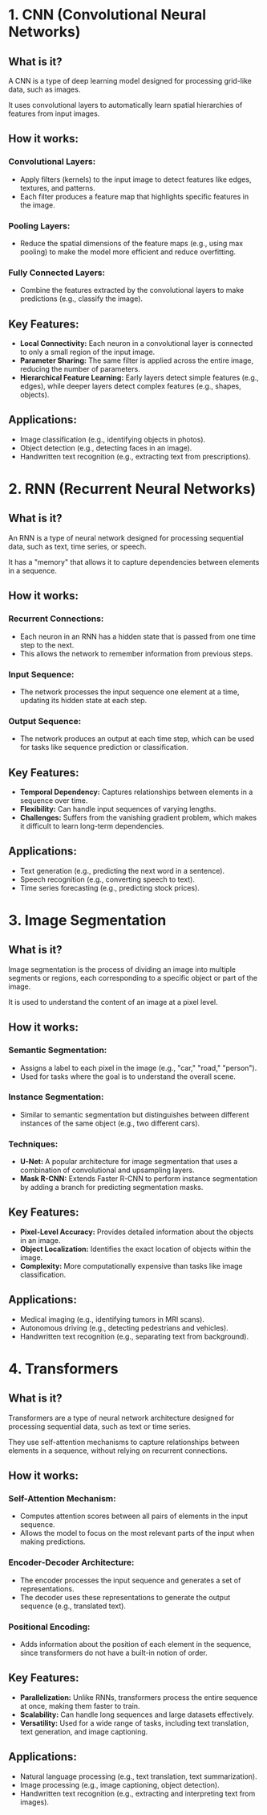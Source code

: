# 1. CNN (Convolutional Neural Networks)

## What is it?
A CNN is a type of deep learning model designed for processing grid-like data, such as images.

It uses convolutional layers to automatically learn spatial hierarchies of features from input images.

## How it works:
### Convolutional Layers:
- Apply filters (kernels) to the input image to detect features like edges, textures, and patterns.
- Each filter produces a feature map that highlights specific features in the image.

### Pooling Layers:
- Reduce the spatial dimensions of the feature maps (e.g., using max pooling) to make the model more efficient and reduce overfitting.

### Fully Connected Layers:
- Combine the features extracted by the convolutional layers to make predictions (e.g., classify the image).

## Key Features:
- **Local Connectivity:** Each neuron in a convolutional layer is connected to only a small region of the input image.
- **Parameter Sharing:** The same filter is applied across the entire image, reducing the number of parameters.
- **Hierarchical Feature Learning:** Early layers detect simple features (e.g., edges), while deeper layers detect complex features (e.g., shapes, objects).

## Applications:
- Image classification (e.g., identifying objects in photos).
- Object detection (e.g., detecting faces in an image).
- Handwritten text recognition (e.g., extracting text from prescriptions).

# 2. RNN (Recurrent Neural Networks)

## What is it?
An RNN is a type of neural network designed for processing sequential data, such as text, time series, or speech.

It has a "memory" that allows it to capture dependencies between elements in a sequence.

## How it works:
### Recurrent Connections:
- Each neuron in an RNN has a hidden state that is passed from one time step to the next.
- This allows the network to remember information from previous steps.

### Input Sequence:
- The network processes the input sequence one element at a time, updating its hidden state at each step.

### Output Sequence:
- The network produces an output at each time step, which can be used for tasks like sequence prediction or classification.

## Key Features:
- **Temporal Dependency:** Captures relationships between elements in a sequence over time.
- **Flexibility:** Can handle input sequences of varying lengths.
- **Challenges:** Suffers from the vanishing gradient problem, which makes it difficult to learn long-term dependencies.

## Applications:
- Text generation (e.g., predicting the next word in a sentence).
- Speech recognition (e.g., converting speech to text).
- Time series forecasting (e.g., predicting stock prices).

# 3. Image Segmentation

## What is it?
Image segmentation is the process of dividing an image into multiple segments or regions, each corresponding to a specific object or part of the image.

It is used to understand the content of an image at a pixel level.

## How it works:
### Semantic Segmentation:
- Assigns a label to each pixel in the image (e.g., "car," "road," "person").
- Used for tasks where the goal is to understand the overall scene.

### Instance Segmentation:
- Similar to semantic segmentation but distinguishes between different instances of the same object (e.g., two different cars).

### Techniques:
- **U-Net:** A popular architecture for image segmentation that uses a combination of convolutional and upsampling layers.
- **Mask R-CNN:** Extends Faster R-CNN to perform instance segmentation by adding a branch for predicting segmentation masks.

## Key Features:
- **Pixel-Level Accuracy:** Provides detailed information about the objects in an image.
- **Object Localization:** Identifies the exact location of objects within the image.
- **Complexity:** More computationally expensive than tasks like image classification.

## Applications:
- Medical imaging (e.g., identifying tumors in MRI scans).
- Autonomous driving (e.g., detecting pedestrians and vehicles).
- Handwritten text recognition (e.g., separating text from background).

# 4. Transformers

## What is it?
Transformers are a type of neural network architecture designed for processing sequential data, such as text or time series.

They use self-attention mechanisms to capture relationships between elements in a sequence, without relying on recurrent connections.

## How it works:
### Self-Attention Mechanism:
- Computes attention scores between all pairs of elements in the input sequence.
- Allows the model to focus on the most relevant parts of the input when making predictions.

### Encoder-Decoder Architecture:
- The encoder processes the input sequence and generates a set of representations.
- The decoder uses these representations to generate the output sequence (e.g., translated text).

### Positional Encoding:
- Adds information about the position of each element in the sequence, since transformers do not have a built-in notion of order.

## Key Features:
- **Parallelization:** Unlike RNNs, transformers process the entire sequence at once, making them faster to train.
- **Scalability:** Can handle long sequences and large datasets effectively.
- **Versatility:** Used for a wide range of tasks, including text translation, text generation, and image captioning.

## Applications:
- Natural language processing (e.g., text translation, text summarization).
- Image processing (e.g., image captioning, object detection).
- Handwritten text recognition (e.g., extracting and interpreting text from images).